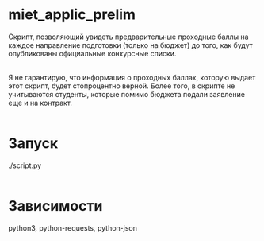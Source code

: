 # miet_applic_prelim
Скрипт, позволяющий увидеть предварительные проходные баллы на каждое направление подготовки (только на бюджет) до того, как будут опубликованы официальные конкурсные списки.<br><br>

Я не гарантирую, что информация о проходных баллах, которую выдает этот скрипт, будет стопроцентно верной. Более того, в скрипте не учитываются студенты, которые помимо бюджета подали заявление еще и на контракт.<br><br>

# Запуск
./script.py<br><br>

# Зависимости
python3, python-requests, python-json
